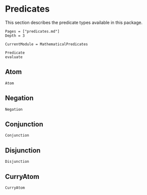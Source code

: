 # Predicates

This section describes the predicate types available in this package.

```@contents
Pages = ["predicates.md"]
Depth = 3
```

```@meta
CurrentModule = MathematicalPredicates
```

```@docs
Predicate
evaluate
```

## Atom

```@docs
Atom
```

## Negation

```@docs
Negation
```

## Conjunction

```@docs
Conjunction
```

## Disjunction

```@docs
Disjunction
```

## CurryAtom

```@docs
CurryAtom
```
